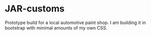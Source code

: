 # JAR-customs
Prototype build for a local automotive paint shop. I am building it in bootstrap with minimal amounts of my own CSS.
